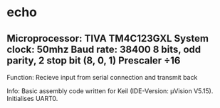 # echo

Microprocessor: TIVA TM4C123GXL
System clock: 50mhz
Baud rate: 38400
8 bits, odd parity, 2 stop bit (8, 0, 1)
Prescaler ÷16
------------------------------------------------------------------
Function: 
Recieve input from serial connection and transmit back

Info:
Basic assembly code written for Keil (IDE-Version: µVision V5.15).
Initialises UART0.  
